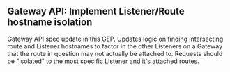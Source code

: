 ## Gateway API: Implement Listener/Route hostname isolation

Gateway API spec update in this [GEP](https://github.com/kubernetes-sigs/gateway-api/pull/2465).
Updates logic on finding intersecting route and Listener hostnames to factor in the other Listeners on a Gateway that the route in question may not actually be attached to.
Requests should be "isolated" to the most specific Listener and it's attached routes.
